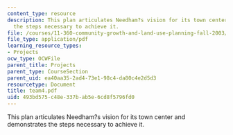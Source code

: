```yaml
---
content_type: resource
description: This plan articulates Needham?s vision for its town center and demonstrates
  the steps necessary to achieve it.
file: /courses/11-360-community-growth-and-land-use-planning-fall-2003/493bd575c48e337bab5e6cd8f5796fd0_team4.pdf
file_type: application/pdf
learning_resource_types:
- Projects
ocw_type: OCWFile
parent_title: Projects
parent_type: CourseSection
parent_uid: ea40aa35-2ad4-73e1-98c4-da80c4e2d5d3
resourcetype: Document
title: team4.pdf
uid: 493bd575-c48e-337b-ab5e-6cd8f5796fd0
---
```

This plan articulates Needham?s vision for its town center and demonstrates the steps necessary to achieve it.

